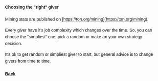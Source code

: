 <style type="text/css" rel="stylesheet">
body {
  font:14px/22px Helvetica, Arial, sans-serif;
}
</style>

#### Choosing the "right" giver

Mining stats are published on [https://ton.org/mining](https://ton.org/mining).

Every giver have it's job complexity which changes over the time. So, you can choose the "simpliest" one, pick a random or make an your own strategy decision.

It's ok to get random or simpliest giver to start, but general advice is to change givers from time to time.


#### [Back](./index.md)